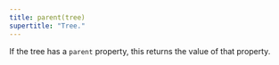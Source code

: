 ```yaml
---
title: parent(tree)
supertitle: "Tree."
---
```


If the tree has a `parent` property, this returns the value of that property.
